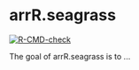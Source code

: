 
# arrR.seagrass

<!-- badges: start -->
[![R-CMD-check](https://github.com/Allgeier-Lab/arrR.seagrass/actions/workflows/R-CMD-check.yaml/badge.svg)](https://github.com/Allgeier-Lab/arrR.seagrass/actions/workflows/R-CMD-check.yaml)
<!-- badges: end -->

The goal of arrR.seagrass is to ...
